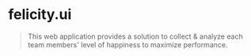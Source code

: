 # felicity.ui

> This web application provides a solution to collect & analyze
> each team members' level of happiness to maximize performance.
